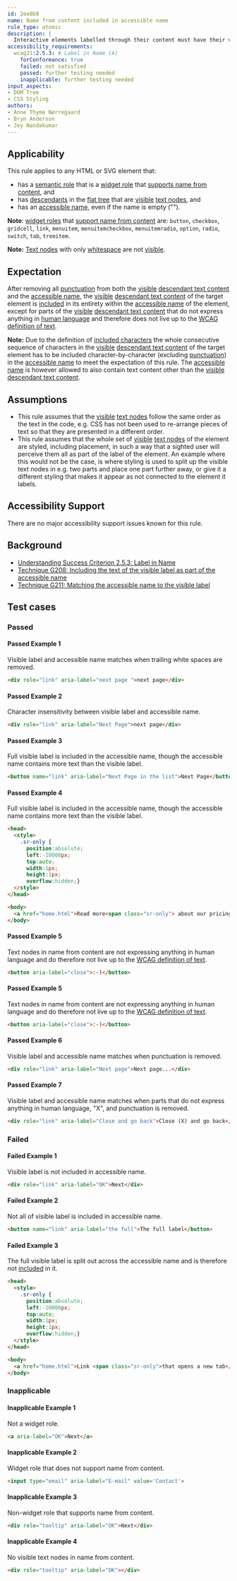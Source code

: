 ```yaml
---
id: 2ee8b8
name: Name from content included in accessible name
rule_type: atomic
description: |
  Interactive elements labelled through their content must have their visible label as part of their accessible name.
accessibility_requirements:
  wcag21:2.5.3: # Label in Name (A)
    forConformance: true
    failed: not satisfied
    passed: further testing needed
    inapplicable: further testing needed
input_aspects:
- DOM Tree
- CSS Styling
authors:
- Anne Thyme Nørregaard
- Bryn Anderson
- Jey Nandakumar
---
```


## Applicability

This rule applies to any HTML or SVG element that:
* has a [semantic role](#semantic-role) that is a [widget role](https://www.w3.org/TR/wai-aria-1.1/#widget_roles) that [supports name from content](https://www.w3.org/TR/wai-aria-1.1/#namefromcontent), and 
* has [descendants](https://www.w3.org/TR/dom41/#concept-tree-descendant) in the [flat tree](https://drafts.csswg.org/css-scoping/#flat-tree) that are [visible](#visible) [text nodes](https://www.w3.org/TR/dom/#text), and
* has an [accessible name](#accessible-name), even if the name is empty ("").

**Note**: [widget roles](https://www.w3.org/TR/wai-aria-1.1/#widget_roles) that [support name from content](https://www.w3.org/TR/wai-aria-1.1/#namefromcontent) are: `button`, `checkbox`, `gridcell`, `link`, `menuitem`, `menuitemcheckbox`, `menuitemradio`, `option`, `radio`, `switch`, `tab`, `treeitem`.

**Note:** [Text nodes](https://www.w3.org/TR/dom/#text) with only [whitespace](#whitespace) are not [visible](#visible).

## Expectation

After removing all [punctuation](#punctuation) from both the [visible](#visible) [descendant text content](https://dom.spec.whatwg.org/#concept-descendant-text-content) and the [accessible name](#accessible-name), the [visible](#visible) [descendant text content](https://dom.spec.whatwg.org/#concept-descendant-text-content) of the target element is [included](#included-characters) in its entirety within the [accessible name](#accessible-name) of the element, except for parts of the [visible](#visible) [descendant text content](https://dom.spec.whatwg.org/#concept-descendant-text-content) that do not express anything in [human language](https://www.w3.org/TR/WCAG21/#dfn-human-language-s) and therefore does not live up to the [WCAG definition of text](https://www.w3.org/TR/WCAG21/#dfn-text).

**Note:** Due to the definition of [included characters](#included-characters) the whole consecutive sequence of characters in the [visible](#visible) [descendant text content](https://dom.spec.whatwg.org/#concept-descendant-text-content) of the target element has to be included character-by-character (excluding [punctuation](#punctuation)) in the [accessible name](#accessible-name) to meet the expectation of this rule. The [accessible name](#accessible-name) is however allowed to also contain text content other than the [visible](#visible) [descendant text content](https://dom.spec.whatwg.org/#concept-descendant-text-content).

## Assumptions

- This rule assumes that the [visible](#visible) [text nodes](https://www.w3.org/TR/dom/#text) follow the same order as the text in the code, e.g. CSS has not been used to re-arrange pieces of text so that they are presented in a different order.
- This rule assumes that the whole set of [visible](#visible) [text nodes](https://www.w3.org/TR/dom/#text) of the element are styled, including placement, in such a way that a sighted user will perceive them all as part of the label of the element. An example where this would not be the case, is where styling is used to split up the visible text nodes in e.g. two parts and place one part further away, or give it a different styling that makes it appear as not connected to the element it labels.

## Accessibility Support

There are no major accessibility support issues known for this rule.

## Background

- [Understanding Success Criterion 2.5.3: Label in Name](https://www.w3.org/WAI/WCAG21/Understanding/label-in-name.html)
- [Technique G208: Including the text of the visible label as part of the accessible name](https://www.w3.org/WAI/WCAG21/Techniques/general/G208)
- [Technique G211: Matching the accessible name to the visible label](https://www.w3.org/WAI/WCAG21/Techniques/general/G211)

## Test cases

### Passed

#### Passed Example 1

Visible label and accessible name matches when trailing white spaces are removed.

```html
<div role="link" aria-label="next page ">next page</div>
```

#### Passed Example 2

Character insensitivity between visible label and accessible name.

```html
<div role="link" aria-label="Next Page">next page</div>
```

#### Passed Example 3

Full visible label is included in the accessible name, though the accessible name contains more text than the visible label.

```html
<button name="link" aria-label="Next Page in the list">Next Page</button>
```

#### Passed Example 4

Full visible label is included in the accessible name, though the accessible name contains more text than the visible label.

```html
<head>
  <style>
    .sr-only {
      position:absolute;
      left:-10000px;
      top:auto;
      width:1px;
      height:1px;
      overflow:hidden;}
  </style>
</head>

<body>
  <a href="home.html">Read more<span class="sr-only"> about our pricing</span></a>
</body>
```

#### Passed Example 5

Text nodes in name from content are not expressing anything in human language and do therefore not live up to the [WCAG definition of text](https://www.w3.org/TR/WCAG21/#dfn-text).

```html
<button aria-label="close">:-)</button>
```

#### Passed Example 5

Text nodes in name from content are not expressing anything in human language and do therefore not live up to the [WCAG definition of text](https://www.w3.org/TR/WCAG21/#dfn-text).

```html
<button aria-label="close">:-)</button>
```

#### Passed Example 6

Visible label and accessible name matches when punctuation is removed.

```html
<div role="link" aria-label="Next page">Next page...</div>
```

#### Passed Example 7

Visible label and accessible name matches when parts that do not express anything in human language, "X", and punctuation is removed.

```html
<div role="link" aria-label="Close and go back">Close (X) and go back</div>
```

### Failed

#### Failed Example 1

Visible label is not included in accessible name.

```html
<div role="link" aria-label="OK">Next</div>
```

#### Failed Example 2

Not all of visible label is included in accessible name.

```html
<button name="link" aria-label="the full">The full label</button>
```

#### Failed Example 3

The full visible label is split out across the accessible name and is therefore not [included](#included-characters) in it.

```html
<head>
  <style>
    .sr-only {
      position:absolute;
      left:-10000px;
      top:auto;
      width:1px;
      height:1px;
      overflow:hidden;}
  </style>
</head>

<body>
  <a href="home.html">Link <span class="sr-only">that opens a new tab</span> to the homepage</a>
</body>
```

### Inapplicable 

#### Inapplicable Example 1

Not a widget role.

```html
<a aria-label="OK">Next</a>
```

#### Inapplicable Example 2

Widget role that does not support name from content.

```html
<input type="email" aria-label="E-mail" value='Contact'>
```

#### Inapplicable Example 3

Non-widget role that supports name from content.

```html
<div role="tooltip" aria-label="OK">Next</div>
```

#### Inapplicable Example 4

No visible text nodes in name from content.

```html
<div role="tooltip" aria-label="OK"></div>
```
